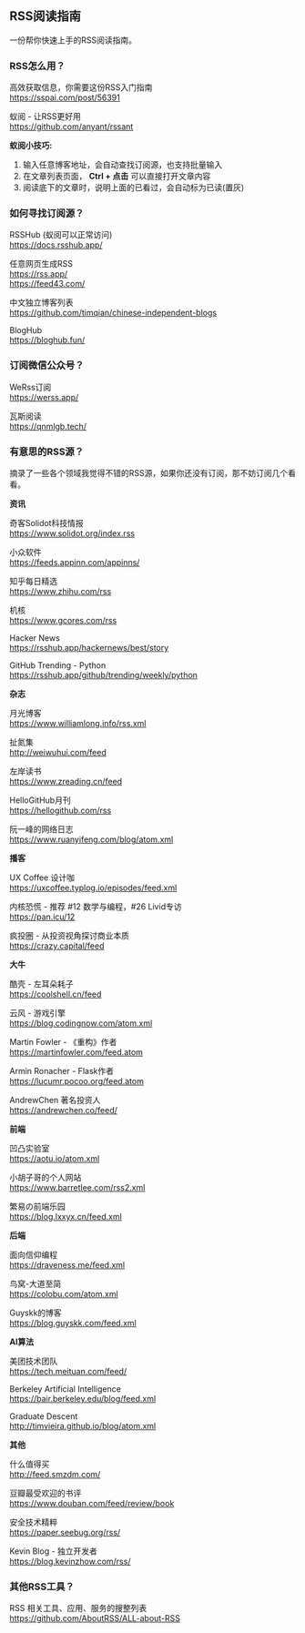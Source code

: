 ## RSS阅读指南

一份帮你快速上手的RSS阅读指南。


### RSS怎么用？

高效获取信息，你需要这份RSS入门指南  
https://sspai.com/post/56391

蚁阅 - 让RSS更好用  
https://github.com/anyant/rssant

**蚁阅小技巧:**

1. 输入任意博客地址，会自动查找订阅源，也支持批量输入
2. 在文章列表页面， **Ctrl + 点击** 可以直接打开文章内容
3. 阅读底下的文章时，说明上面的已看过，会自动标为已读(置灰)


### 如何寻找订阅源？

RSSHub (蚁阅可以正常访问)  
https://docs.rsshub.app/

任意网页生成RSS  
https://rss.app/  
https://feed43.com/  

中文独立博客列表  
https://github.com/timqian/chinese-independent-blogs

BlogHub  
https://bloghub.fun/


### 订阅微信公众号？

WeRss订阅  
https://werss.app/

瓦斯阅读  
https://qnmlgb.tech/


### 有意思的RSS源？

摘录了一些各个领域我觉得不错的RSS源，如果你还没有订阅，那不妨订阅几个看看。

**资讯**

奇客Solidot科技情报  
https://www.solidot.org/index.rss

小众软件  
https://feeds.appinn.com/appinns/

知乎每日精选  
https://www.zhihu.com/rss

机核  
https://www.gcores.com/rss

Hacker News  
https://rsshub.app/hackernews/best/story

GitHub Trending - Python  
https://rsshub.app/github/trending/weekly/python

**杂志**

月光博客  
https://www.williamlong.info/rss.xml

扯氮集  
http://weiwuhui.com/feed

左岸读书  
https://www.zreading.cn/feed

HelloGitHub月刊  
https://hellogithub.com/rss

阮一峰的网络日志  
https://www.ruanyifeng.com/blog/atom.xml

**播客**

UX Coffee 设计咖  
https://uxcoffee.typlog.io/episodes/feed.xml

内核恐慌 - 推荐 #12 数学与编程，#26 Livid专访  
https://pan.icu/12

疯投圈 - 从投资视角探讨商业本质  
https://crazy.capital/feed

**大牛**

酷壳 - 左耳朵耗子  
https://coolshell.cn/feed

云风 - 游戏引擎  
https://blog.codingnow.com/atom.xml

Martin Fowler - 《重构》作者  
https://martinfowler.com/feed.atom

Armin Ronacher - Flask作者  
https://lucumr.pocoo.org/feed.atom

AndrewChen 著名投资人  
https://andrewchen.co/feed/

**前端**

凹凸实验室  
https://aotu.io/atom.xml

小胡子哥的个人网站  
https://www.barretlee.com/rss2.xml

繁易の前端乐园  
https://blog.lxxyx.cn/feed.xml

**后端**

面向信仰编程  
https://draveness.me/feed.xml

鸟窝-大道至简  
https://colobu.com/atom.xml

Guyskk的博客  
https://blog.guyskk.com/feed.xml

**AI算法**

美团技术团队  
https://tech.meituan.com/feed/

Berkeley Artificial Intelligence  
https://bair.berkeley.edu/blog/feed.xml

Graduate Descent  
http://timvieira.github.io/blog/atom.xml

**其他**

什么值得买  
http://feed.smzdm.com/

豆瓣最受欢迎的书评  
https://www.douban.com/feed/review/book

安全技术精粹  
https://paper.seebug.org/rss/

Kevin Blog - 独立开发者  
https://blog.kevinzhow.com/rss/


### 其他RSS工具？

RSS 相关工具、应用、服务的搜整列表  
https://github.com/AboutRSS/ALL-about-RSS

